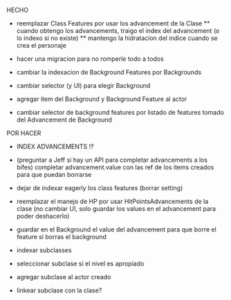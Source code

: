 HECHO

* reemplazar Class Features por usar los advancement de la Clase
** cuando obtengo los advancements, traigo el index del advancement (o lo indexo si no existe)
** mantengo la hidratacion del indice cuando se crea el personaje

* hacer una migracion para no romperle todo a todos

* cambiar la indexacion de Background Features por Backgrounds

* cambiar selector (y UI) para elegir Background

* agregar item del Background y Background Feature al actor 

* cambiar selector de background features por listado de features tomado del Advancement de Background

POR HACER

* INDEX ADVANCEMENTS !?

* (preguntar a Jeff si hay un API para completar advancements a los bifes) completar advancement.value con las ref de los items creados para que puedan borrarse

* dejar de indexar eagerly los class features (borrar setting)

* reemplazar el manejo de HP por usar HitPointsAdvancements de la clase (no cambiar UI, solo guardar los values en el advancement para poder deshacerlo)

* guardar en el Background el value del advancement para que borre el feature si borras el background

* indexar subclasses

* seleccionar subclase si el nivel es apropiado

* agregar subclase al actor creado

* linkear subclase con la clase?
